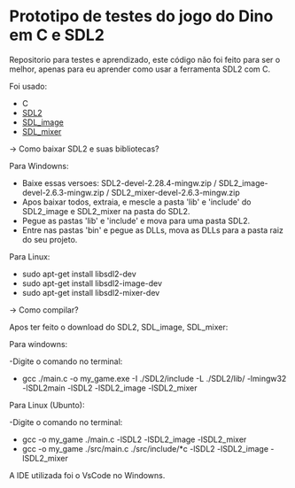 # Prototipo de testes do jogo do Dino em C e SDL2

Repositorio para testes e aprendizado, este código não foi feito para ser o melhor, apenas para eu aprender como usar a ferramenta SDL2 com C.

Foi usado:

- C
- [SDL2](https://github.com/libsdl-org/SDL)
- [SDL_image](https://github.com/libsdl-org/SDL_image)
- [SDL_mixer](https://github.com/libsdl-org/SDL_mixer)

-> Como baixar SDL2 e suas bibliotecas?

  Para Windowns:
  - Baixe essas versoes: SDL2-devel-2.28.4-mingw.zip / SDL2_image-devel-2.6.3-mingw.zip / SDL2_mixer-devel-2.6.3-mingw.zip
  - Apos baixar todos, extraia, e mescle a pasta 'lib' e 'include' do SDL2_image e SDL2_mixer na pasta do SDL2.
  - Pegue as pastas 'lib' e 'include' e mova para uma pasta SDL2.
  - Entre nas pastas 'bin' e pegue as DLLs, mova as DLLs para a pasta raiz do seu projeto.


  Para Linux:

  - sudo apt-get install libsdl2-dev
  - sudo apt-get install libsdl2-image-dev
  - sudo apt-get install libsdl2-mixer-dev


-> Como compilar?

Apos ter feito o download do SDL2, SDL_image, SDL_mixer:

Para windowns:

-Digite o comando no terminal:
- gcc ./main.c -o my_game.exe -I ./SDL2/include -L ./SDL2/lib/ -lmingw32 -lSDL2main -lSDL2 -lSDL2_image -lSDL2_mixer

Para Linux (Ubunto):

-Digite o comando no terminal:
- gcc -o my_game ./main.c -lSDL2 -lSDL2_image -lSDL2_mixer
- gcc -o my_game ./src/main.c ./src/include/*c  -lSDL2 -lSDL2_image -lSDL2_mixer

A IDE utilizada foi o VsCode no Windowns.
